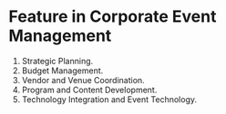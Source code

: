 # Feature in Corporate Event Management

1. Strategic Planning.
2. Budget Management.
3. Vendor and Venue Coordination.
4. Program and Content Development.
5. Technology Integration and Event Technology.
